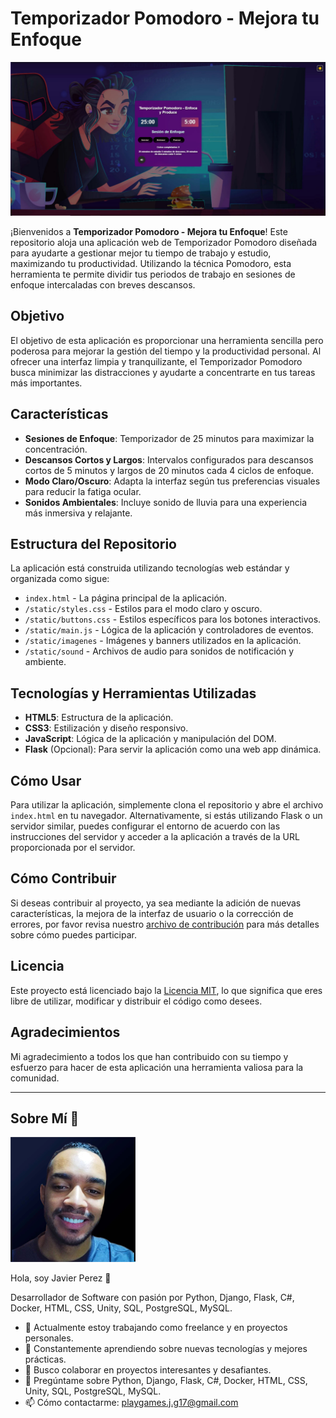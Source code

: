 # Temporizador Pomodoro - Mejora tu Enfoque

![Banner](/static/imagenes/screenshot.jpg)

¡Bienvenidos a **Temporizador Pomodoro - Mejora tu Enfoque**! Este repositorio aloja una aplicación web de Temporizador Pomodoro diseñada para ayudarte a gestionar mejor tu tiempo de trabajo y estudio, maximizando tu productividad. Utilizando la técnica Pomodoro, esta herramienta te permite dividir tus periodos de trabajo en sesiones de enfoque intercaladas con breves descansos.

## Objetivo

El objetivo de esta aplicación es proporcionar una herramienta sencilla pero poderosa para mejorar la gestión del tiempo y la productividad personal. Al ofrecer una interfaz limpia y tranquilizante, el Temporizador Pomodoro busca minimizar las distracciones y ayudarte a concentrarte en tus tareas más importantes.

## Características

- **Sesiones de Enfoque**: Temporizador de 25 minutos para maximizar la concentración.
- **Descansos Cortos y Largos**: Intervalos configurados para descansos cortos de 5 minutos y largos de 20 minutos cada 4 ciclos de enfoque.
- **Modo Claro/Oscuro**: Adapta la interfaz según tus preferencias visuales para reducir la fatiga ocular.
- **Sonidos Ambientales**: Incluye sonido de lluvia para una experiencia más inmersiva y relajante.

## Estructura del Repositorio

La aplicación está construida utilizando tecnologías web estándar y organizada como sigue:

- `index.html` - La página principal de la aplicación.
- `/static/styles.css` - Estilos para el modo claro y oscuro.
- `/static/buttons.css` - Estilos específicos para los botones interactivos.
- `/static/main.js` - Lógica de la aplicación y controladores de eventos.
- `/static/imagenes` - Imágenes y banners utilizados en la aplicación.
- `/static/sound` - Archivos de audio para sonidos de notificación y ambiente.

## Tecnologías y Herramientas Utilizadas

- **HTML5**: Estructura de la aplicación.
- **CSS3**: Estilización y diseño responsivo.
- **JavaScript**: Lógica de la aplicación y manipulación del DOM.
- **Flask** (Opcional): Para servir la aplicación como una web app dinámica.

## Cómo Usar

Para utilizar la aplicación, simplemente clona el repositorio y abre el archivo `index.html` en tu navegador. Alternativamente, si estás utilizando Flask o un servidor similar, puedes configurar el entorno de acuerdo con las instrucciones del servidor y acceder a la aplicación a través de la URL proporcionada por el servidor.

## Cómo Contribuir

Si deseas contribuir al proyecto, ya sea mediante la adición de nuevas características, la mejora de la interfaz de usuario o la corrección de errores, por favor revisa nuestro [archivo de contribución](CONTRIBUTING.md) para más detalles sobre cómo puedes participar.

## Licencia

Este proyecto está licenciado bajo la [Licencia MIT](LICENSE.md), lo que significa que eres libre de utilizar, modificar y distribuir el código como desees.

## Agradecimientos

Mi agradecimiento a todos los que han contribuido con su tiempo y esfuerzo para hacer de esta aplicación una herramienta valiosa para la comunidad.

---

## Sobre Mí 🚀

![Tu Nombre](/static/imagenes/foto_perfil.png)

Hola, soy Javier Perez 👋

Desarrollador de Software con pasión por Python, Django, Flask, C#, Docker, HTML, CSS, Unity, SQL, PostgreSQL, MySQL.

- 🔭 Actualmente estoy trabajando como freelance y en proyectos personales.
- 🌱 Constantemente aprendiendo sobre nuevas tecnologías y mejores prácticas.
- 🤝 Busco colaborar en proyectos interesantes y desafiantes.
- 💬 Pregúntame sobre Python, Django, Flask, C#, Docker, HTML, CSS, Unity, SQL, PostgreSQL, MySQL.
- 📫 Cómo contactarme: [playgames.j.g17@gmail.com](mailto:playgames.j.g17@gmail.com)
